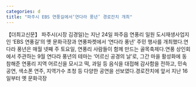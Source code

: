 ```yaml
---
categories: d
title: "파주시 EBS 연풍길에서‘연다라 풍년’ 경로잔치 개최"
---
```

【더최고신문】 파주시(시장 김경일)는 지난 24일 파주읍 연풍리 일원 도시재생사업지인 ‘EBS 연풍길’의 옛 문화극장과 연풍파켓에서 ‘연다라 풍년’ 주민 행사를 개최했다.연다라 풍년은 매월 넷째 주 토요일, 연풍리 사람들이 함께 만드는 골목축제다.연풍 상인회에서 주관하는 9월 연다라 풍년의 테마는 ‘어르신 공경의 날’로, 그간 마을 활성화에 동참해준 연풍리 지역 어르신을 모시고 떡, 과일 등 음식을 대접해 감사함을 전하고, 민속공연, 색소폰 연주, 지역가수 초청 등 다양한 공연을 선보였다.경로잔치에 앞서 지난 16일부터 옛 문화극장